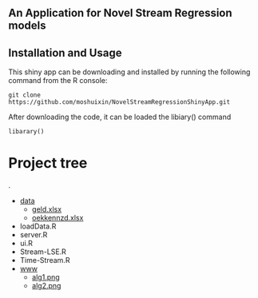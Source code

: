 An Application for Novel Stream Regression models 
--
Installation and Usage
--
This shiny app can be downloading and installed by running the following command from the R console:
```
git clone https://github.com/moshuixin/NovelStreamRegressionShinyApp.git
```
After downloading the code, it can be loaded the libiary() command
```
libarary()
```
# Project tree
.
* [data](./data)
   * [geld.xlsx](./data/geld2.xlsx)
   * [oekkennzd.xlsx](./data/oekkennzd.xlsx)
* loadData.R
* server.R
* ui.R
* Stream-LSE.R
* Time-Stream.R
* [www](./www)
  * [alg1.png](./www/alg1.png)
  * [alg2.png](./www/alg2.png)

